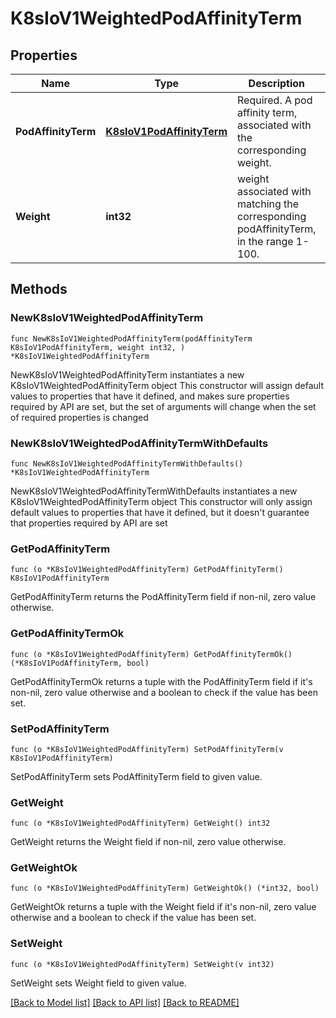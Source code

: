 # K8sIoV1WeightedPodAffinityTerm

## Properties

Name | Type | Description | Notes
------------ | ------------- | ------------- | -------------
**PodAffinityTerm** | [**K8sIoV1PodAffinityTerm**](K8sIoV1PodAffinityTerm.md) | Required. A pod affinity term, associated with the corresponding weight. | [default to {}]
**Weight** | **int32** | weight associated with matching the corresponding podAffinityTerm, in the range 1-100. | [default to 0]

## Methods

### NewK8sIoV1WeightedPodAffinityTerm

`func NewK8sIoV1WeightedPodAffinityTerm(podAffinityTerm K8sIoV1PodAffinityTerm, weight int32, ) *K8sIoV1WeightedPodAffinityTerm`

NewK8sIoV1WeightedPodAffinityTerm instantiates a new K8sIoV1WeightedPodAffinityTerm object
This constructor will assign default values to properties that have it defined,
and makes sure properties required by API are set, but the set of arguments
will change when the set of required properties is changed

### NewK8sIoV1WeightedPodAffinityTermWithDefaults

`func NewK8sIoV1WeightedPodAffinityTermWithDefaults() *K8sIoV1WeightedPodAffinityTerm`

NewK8sIoV1WeightedPodAffinityTermWithDefaults instantiates a new K8sIoV1WeightedPodAffinityTerm object
This constructor will only assign default values to properties that have it defined,
but it doesn't guarantee that properties required by API are set

### GetPodAffinityTerm

`func (o *K8sIoV1WeightedPodAffinityTerm) GetPodAffinityTerm() K8sIoV1PodAffinityTerm`

GetPodAffinityTerm returns the PodAffinityTerm field if non-nil, zero value otherwise.

### GetPodAffinityTermOk

`func (o *K8sIoV1WeightedPodAffinityTerm) GetPodAffinityTermOk() (*K8sIoV1PodAffinityTerm, bool)`

GetPodAffinityTermOk returns a tuple with the PodAffinityTerm field if it's non-nil, zero value otherwise
and a boolean to check if the value has been set.

### SetPodAffinityTerm

`func (o *K8sIoV1WeightedPodAffinityTerm) SetPodAffinityTerm(v K8sIoV1PodAffinityTerm)`

SetPodAffinityTerm sets PodAffinityTerm field to given value.


### GetWeight

`func (o *K8sIoV1WeightedPodAffinityTerm) GetWeight() int32`

GetWeight returns the Weight field if non-nil, zero value otherwise.

### GetWeightOk

`func (o *K8sIoV1WeightedPodAffinityTerm) GetWeightOk() (*int32, bool)`

GetWeightOk returns a tuple with the Weight field if it's non-nil, zero value otherwise
and a boolean to check if the value has been set.

### SetWeight

`func (o *K8sIoV1WeightedPodAffinityTerm) SetWeight(v int32)`

SetWeight sets Weight field to given value.



[[Back to Model list]](../README.md#documentation-for-models) [[Back to API list]](../README.md#documentation-for-api-endpoints) [[Back to README]](../README.md)


